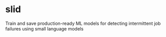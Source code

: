 # slid
Train and save production-ready ML models for detecting intermittent job failures using small language models
